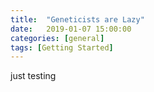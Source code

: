 ```yaml
---
title:  "Geneticists are Lazy"
date:   2019-01-07 15:00:00
categories: [general]
tags: [Getting Started]
---
```


just testing
